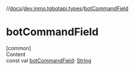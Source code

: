 //[docs](../../index.md)/[dev.inmo.tgbotapi.types](index.md)/[botCommandField](bot-command-field.md)



# botCommandField  
[common]  
Content  
const val [botCommandField](bot-command-field.md): [String](https://kotlinlang.org/api/latest/jvm/stdlib/kotlin/-string/index.html)  



